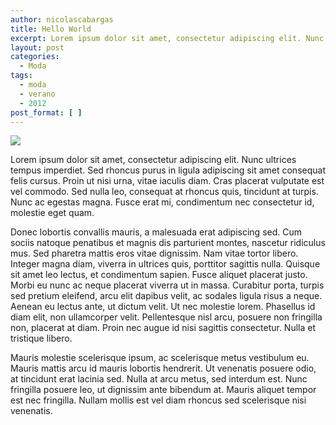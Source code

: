 ```yaml
---
author: nicolascabargas
title: Hello World
excerpt: Lorem ipsum dolor sit amet, consectetur adipiscing elit. Nunc ultrices tempus imperdiet. Sed rhoncus purus in ligula adipiscing sit amet consequat felis cursus. Proin ut nisi urna, vitae iaculis diam. Cras placerat vulputate est vel commodo. Sed nulla leo, consequat at rhoncus quis, tincidunt at turpis. Nunc ac egestas magna. Fusce erat mi, condimentum nec consectetur id, molestie eget quam.
layout: post
categories:
  - Moda
tags:
  - moda
  - verano
  - 2012
post_format: [ ]
---
```


[![][1]][1]

Lorem ipsum dolor sit amet, consectetur adipiscing elit. Nunc ultrices tempus imperdiet. Sed rhoncus purus in ligula adipiscing sit amet consequat felis cursus. Proin ut nisi urna, vitae iaculis diam. Cras placerat vulputate est vel commodo. Sed nulla leo, consequat at rhoncus quis, tincidunt at turpis. Nunc ac egestas magna. Fusce erat mi, condimentum nec consectetur id, molestie eget quam.

Donec lobortis convallis mauris, a malesuada erat adipiscing sed. Cum sociis natoque penatibus et magnis dis parturient montes, nascetur ridiculus mus. Sed pharetra mattis eros vitae dignissim. Nam vitae tortor libero. Integer magna diam, viverra in ultrices quis, porttitor sagittis nulla. Quisque sit amet leo lectus, et condimentum sapien. Fusce aliquet placerat justo. Morbi eu nunc ac neque placerat viverra ut in massa. Curabitur porta, turpis sed pretium eleifend, arcu elit dapibus velit, ac sodales ligula risus a neque. Aenean eu lectus ante, ut dictum velit. Ut nec molestie lorem. Phasellus id diam elit, non ullamcorper velit. Pellentesque nisl arcu, posuere non fringilla non, placerat at diam. Proin nec augue id nisi sagittis consectetur. Nulla et tristique libero.

Mauris molestie scelerisque ipsum, ac scelerisque metus vestibulum eu. Mauris mattis arcu id mauris lobortis hendrerit. Ut venenatis posuere odio, at tincidunt erat lacinia sed. Nulla at arcu metus, sed interdum est. Nunc fringilla posuere leo, ut dignissim ante bibendum at. Mauris aliquet tempor est nec fringilla. Nullam mollis est vel diam rhoncus sed scelerisque nisi venenatis.

 [1]: http://cabargas.com/images/siri.png
